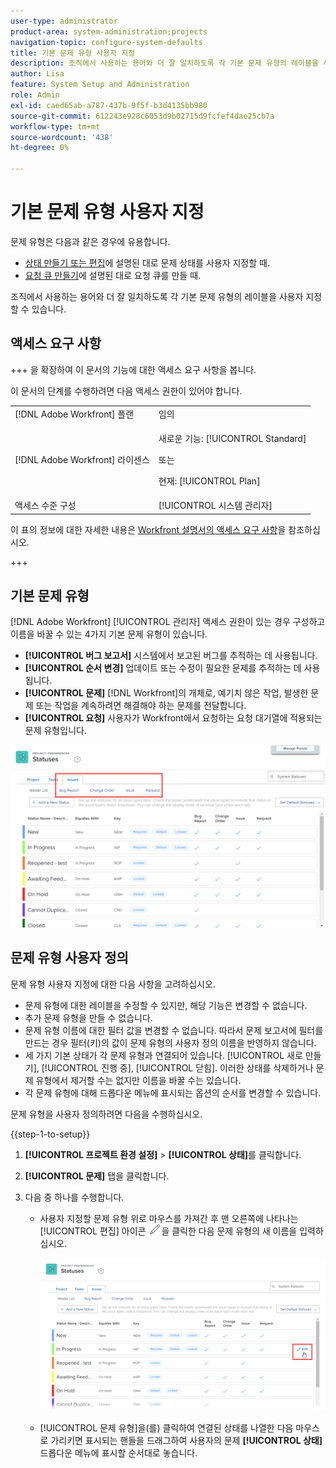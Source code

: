 ```yaml
---
user-type: administrator
product-area: system-administration;projects
navigation-topic: configure-system-defaults
title: 기본 문제 유형 사용자 지정
description: 조직에서 사용하는 용어와 더 잘 일치하도록 각 기본 문제 유형의 레이블을 사용자 지정할 수 있습니다. 문제 유형은 문제 상태를 사용자 정의하고 요청 대기열을 만드는 데 유용합니다.
author: Lisa
feature: System Setup and Administration
role: Admin
exl-id: caed65ab-a787-437b-9f5f-b3d4135bb980
source-git-commit: 612243e928c6053d9b02715d9fcfef4dae25cb7a
workflow-type: tm+mt
source-wordcount: '438'
ht-degree: 0%

---
```


# 기본 문제 유형 사용자 지정

문제 유형은 다음과 같은 경우에 유용합니다.

* [상태 만들기 또는 편집](../../../administration-and-setup/customize-workfront/creating-custom-status-and-priority-labels/create-or-edit-a-status.md)에 설명된 대로 문제 상태를 사용자 지정할 때.
* [요청 큐 만들기](../../../manage-work/requests/create-and-manage-request-queues/create-request-queue.md)에 설명된 대로 요청 큐를 만들 때.

조직에서 사용하는 용어와 더 잘 일치하도록 각 기본 문제 유형의 레이블을 사용자 지정할 수 있습니다.

## 액세스 요구 사항

+++ 을 확장하여 이 문서의 기능에 대한 액세스 요구 사항을 봅니다.

이 문서의 단계를 수행하려면 다음 액세스 권한이 있어야 합니다.

<table style="table-layout:auto"> 
 <col> 
 <col> 
 <tbody> 
  <tr> 
   <td role="rowheader">[!DNL Adobe Workfront] 플랜</td> 
   <td>임의</td> 
  </tr> 
  <tr> 
   <td role="rowheader">[!DNL Adobe Workfront] 라이센스</td> 
   <td><p>새로운 기능: [!UICONTROL Standard]</p>
   또는
   <p>현재: [!UICONTROL Plan]</p>
   </td> 
  </tr>
  <tr>
   <td role="rowheader">액세스 수준 구성</td> 
   <td>[!UICONTROL 시스템 관리자]</td>
  </tr> 
 </tbody> 
</table>

이 표의 정보에 대한 자세한 내용은 [Workfront 설명서의 액세스 요구 사항](/help/quicksilver/administration-and-setup/add-users/access-levels-and-object-permissions/access-level-requirements-in-documentation.md)을 참조하십시오.

+++

## 기본 문제 유형

[!DNL Adobe Workfront] [!UICONTROL 관리자] 액세스 권한이 있는 경우 구성하고 이름을 바꿀 수 있는 4가지 기본 문제 유형이 있습니다.

* **[!UICONTROL 버그 보고서]** 시스템에서 보고된 버그를 추적하는 데 사용됩니다.
* **[!UICONTROL 순서 변경]** 업데이트 또는 수정이 필요한 문제를 추적하는 데 사용됩니다.
* **[!UICONTROL 문제]** [!DNL Workfront]의 개체로, 예기치 않은 작업, 발생한 문제 또는 작업을 계속하려면 해결해야 하는 문제를 전달합니다.
* **[!UICONTROL 요청]** 사용자가 Workfront에서 요청하는 요청 대기열에 적용되는 문제 유형입니다.

![기본 문제 유형](assets/default-issue-types.png)

## 문제 유형 사용자 정의

문제 유형 사용자 지정에 대한 다음 사항을 고려하십시오.

* 문제 유형에 대한 레이블을 수정할 수 있지만, 해당 기능은 변경할 수 없습니다.
* 추가 문제 유형을 만들 수 없습니다.
* 문제 유형 이름에 대한 필터 값을 변경할 수 없습니다. 따라서 문제 보고서에 필터를 만드는 경우 필터(키)의 값이 문제 유형의 사용자 정의 이름을 반영하지 않습니다.
* 세 가지 기본 상태가 각 문제 유형과 연결되어 있습니다. [!UICONTROL 새로 만들기], [!UICONTROL 진행 중], [!UICONTROL 닫힘]. 이러한 상태를 삭제하거나 문제 유형에서 제거할 수는 없지만 이름을 바꿀 수는 있습니다.
* 각 문제 유형에 대해 드롭다운 메뉴에 표시되는 옵션의 순서를 변경할 수 있습니다.

문제 유형을 사용자 정의하려면 다음을 수행하십시오.

{{step-1-to-setup}}

1. **[!UICONTROL 프로젝트 환경 설정]** > **[!UICONTROL 상태]**&#x200B;를 클릭합니다.

1. **[!UICONTROL 문제]** 탭을 클릭합니다.
1. 다음 중 하나를 수행합니다.

   * 사용자 지정할 문제 유형 위로 마우스를 가져간 후 맨 오른쪽에 나타나는 [!UICONTROL 편집] 아이콘 ![편집 아이콘](assets/edit-icon.png)을 클릭한 다음 문제 유형의 새 이름을 입력하십시오.

     ![문제 유형 사용자 지정](assets/customize-issue-type.png)

   * [!UICONTROL 문제 유형]을(를) 클릭하여 연결된 상태를 나열한 다음 마우스로 가리키면 표시되는 핸들을 드래그하여 사용자의 문제 **[!UICONTROL 상태]** 드롭다운 메뉴에 표시할 순서대로 놓습니다.
